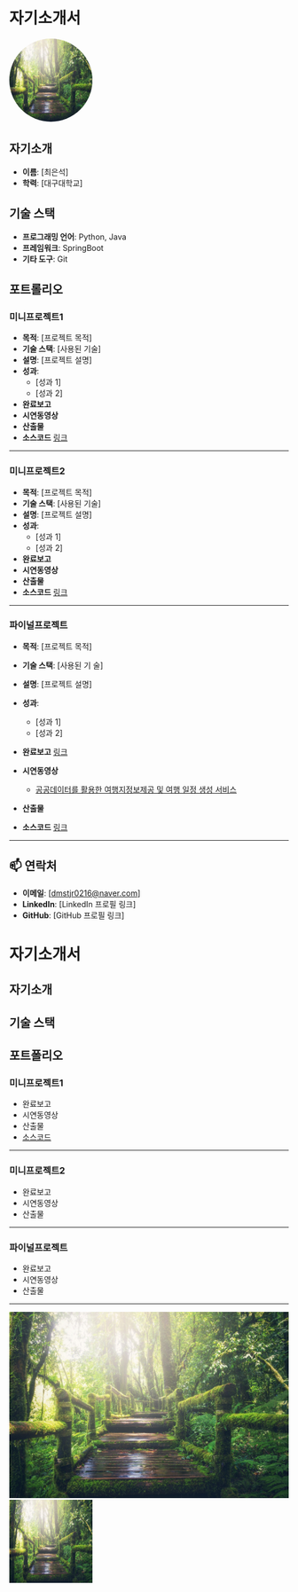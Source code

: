 # 자기소개서
<img src='./img/nature.jpg' width='150' height='150' style='border-radius:50%'>

## 자기소개
- **이름**: [최은석]
- **학력**: [대구대학교] 
## 기술 스택
- **프로그래밍 언어**: Python, Java
- **프레임워크**: SpringBoot
- **기타 도구**: Git
## 포트롤리오
### 미니프로젝트1
- **목적**: [프로젝트 목적]
- **기술 스택**: [사용된 기술]
- **설명**: [프로젝트 설명]
- **성과**: 
  - [성과 1]
  - [성과 2]
- **완료보고**
- **시연동영상**
- **산출물** 
- **소스코드** [링크](https://sang105kr.github.com/sang105kr/demo)
---
### 미니프로젝트2
- **목적**: [프로젝트 목적]
- **기술 스택**: [사용된 기술]
- **설명**: [프로젝트 설명]
- **성과**: 
  - [성과 1]
  - [성과 2]
- **완료보고**
- **시연동영상**
- **산출물** 
- **소스코드** [링크](https://github.com/sang105kr/kdt_demo.git)
---
### 파이널프로젝트
- **목적**: [프로젝트 목적]
- **기술 스택**: [사용된 기 술]
- **설명**: [프로젝트 설명]
- **성과**: 
  - [성과 1]
  - [성과 2]
- **완료보고** [링크](./docs/h!kers.pdf)
- **시연동영상** 
  - [공공데이터를 활용한 여행지정보제공 및 여행 일정 생성 서비스](https://youtu.be/50OFf5r6NGw)
  
- **산출물** 
- **소스코드** [링크](https://github.com/sang105kr/kdt_demo.git)
  
---  

## 📫 연락처

- **이메일**: [dmstjr0216@naver.com]
- **LinkedIn**: [LinkedIn 프로필 링크]
- **GitHub**: [GitHub 프로필 링크]


# 자기소개서
## 자기소개
## 기술 스택
## 포트폴리오
### 미니프로젝트1
* 완료보고
* 시연동영상
* 산출물
* [소스코드](http://www.naver.com)
---
### 미니프로젝트2
* 완료보고
* 시연동영상
* 산출물
---
### 파이널프로젝트
* 완료보고
* 시연동영상
* 산출물
---

![자연](./img/nature.jpg)
<img src='./img/nature.jpg' width='150' height='150'> 